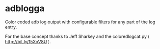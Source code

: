 adblogga
========

Color coded adb log output with configurable filters for any part of the log entry.



For the base concept thanks to Jeff Sharkey and the coloredlogcat.py ( http://bit.ly/15XoV8U ).